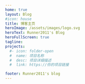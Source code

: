 ```yaml
---
home: true
layout: Blog
#icon: house
title: 博客主页
heroImage: /assets/images/logo.svg
heroText: Runner2011's Blog
heroFullScreen: true
tagline: 
projects:
  #- icon: folder-open
  #  name: 项目名称
  #  desc: 项目详细描述
  #  link: https://你的项目链接

footer: Runner2011's blog
---
```

